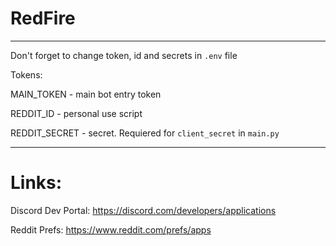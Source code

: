 # RedFire

-----------
Don't forget to change token, id and secrets in `.env` file

Tokens:

MAIN_TOKEN - main bot entry token

REDDIT_ID - personal use script

REDDIT_SECRET - secret. Requiered for `client_secret` in `main.py`

------------
# Links:

Discord Dev Portal: https://discord.com/developers/applications

Reddit Prefs: https://www.reddit.com/prefs/apps
